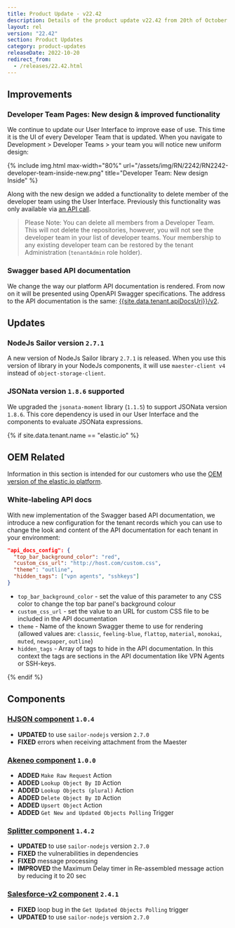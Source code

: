 ```yaml
---
title: Product Update - v22.42
description: Details of the product update v22.42 from 20th of October 2022.
layout: rel
version: "22.42"
section: Product Updates
category: product-updates
releaseDate: 2022-10-20
redirect_from:
  - /releases/22.42.html
---
```


## Improvements

### Developer Team Pages: New design & improved functionality

We continue to update our User Interface to improve ease of use. This time it is
the UI of every Developer Team that is updated. When you navigate to
Development > Developer Teams > your team you will notice new uniform design:

{% include img.html max-width="80%" url="/assets/img/RN/2242/RN2242-developer-team-inside-new.png" title="Developer Team: New design Inside" %}

Along with the new design we added a functionality to delete member of the
developer team using the User Interface. Previously this functionality was only
available via [an API call]({{site.data.tenant.apiBaseUri}}/v2#/teams/delete_teams__team_id__relationships_members).

> Please Note: You can delete all members from a Developer Team. This will not
> delete the repositories, however, you will not see the developer team in your
> list of developer teams. Your membership to any existing developer team can be
> restored by the tenant Administration (`tenantAdmin` role holder).

### Swagger based API documentation

We change the way our platform API documentation is rendered. From now on it will
be presented using OpenAPI Swagger specifications. The address to the API
documentation is the same: [{{site.data.tenant.apiDocsUri}}/v2]({{site.data.tenant.apiDocsUri}}/v2).

## Updates

### NodeJs Sailor version `2.7.1`

A new version of NodeJs Sailor library `2.7.1` is released. When you use this
version of library in your NodeJs components, it will use `maester-client v4`
instead of `object-storage-client`.

### JSONata version `1.8.6` supported

We upgraded the `jsonata-moment` library (`1.1.5`) to support JSONata version `1.8.6`.
This core dependency is used in our User Interface and the components to evaluate JSONata
expressions.

{% if site.data.tenant.name == "elastic.io" %}

## OEM Related

Information in this section is intended for our customers who use the
[OEM version of the elastic.io platform](https://www.elastic.io/saas-embedded-integration/).

### White-labeling API docs

With new implementation of the Swagger based API documentation, we introduce a new
configuration for the tenant records which you can use to change the look and
content of the API documentation for each tenant in your environment:

```json
"api_docs_config": {
  "top_bar_background_color": "red",
  "custom_css_url": "http://host.com/custom.css",
  "theme": "outline",
  "hidden_tags": ["vpn agents", "sshkeys"]
}
```

*   `top_bar_background_color` - set the value of this parameter to any CSS color to change the top bar panel's background colour
*   `custom_css_url` - set the value to an URL for custom CSS file to be included in the API documentation
*   `theme` - Name of the known Swagger theme to use for rendering (allowed values are: `classic`, `feeling-blue`, `flattop`, `material`, `monokai`, `muted`, `newspaper`, `outline`)
*   `hidden_tags` - Array of tags to hide in the API documentation. In this context the tags are sections in the API documentation like VPN Agents or SSH-keys.

{% endif %}

## Components

### [HJSON component](components/hjson/) `1.0.4`

*   **UPDATED** to use `sailor-nodejs` version `2.7.0`
*   **FIXED** errors when receiving attachment from the Maester

### [Akeneo component](components/akeneo/) `1.0.0`

*   **ADDED** `Make Raw Request` Action
*   **ADDED** `Lookup Object By ID` Action
*   **ADDED** `Lookup Objects (plural)` Action
*   **ADDED** `Delete Object By ID` Action
*   **ADDED** `Upsert Object` Action
*   **ADDED** `Get New and Updated Objects Polling` Trigger

### [Splitter component](components/splitter/) `1.4.2`

*   **UPDATED** to use `sailor-nodejs` version `2.7.0`
*   **FIXED** the vulnerabilities in dependencies
*   **FIXED** message processing
*   **IMPROVED** the Maximum Delay timer in Re-assembled message action by reducing it to 20 sec

### [Salesforce-v2 component](components/salesforce-v2/) `2.4.1`

*   **FIXED** loop bug in the `Get Updated Objects Polling` trigger
*   **UPDATED** to use `sailor-nodejs` version `2.7.0`
